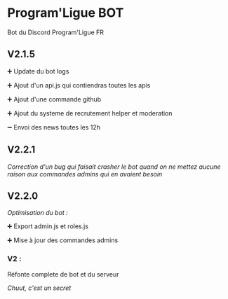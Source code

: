 # **Program'Ligue BOT**
Bot du Discord Program'Ligue FR

## V2.1.5

➕ Update du bot logs

➕ Ajout d'un api.js qui contiendras toutes les apis

➕ Ajout d'une commande github

➕ Ajout du systeme de recrutement helper et moderation

➖ Envoi des news toutes les 12h




## V2.2.1
*Correction d'un bug qui faisait crasher le bot quand on ne mettez aucune raison aux commandes admins qui en avaient besoin*

## V2.2.0
*Optimisation du bot :*

➕ Export admin.js et roles.js

➕ Mise à jour des commandes admins


### V2 :
Réfonte complete de bot et du serveur


*Chuut, c'est un secret*
